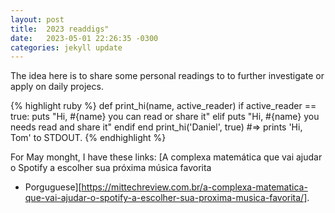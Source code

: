 ```yaml
---
layout: post
title:  2023 readdigs"
date:   2023-05-01 22:26:35 -0300
categories: jekyll update
---
```

The idea here is to share some personal readings to to further investigate or apply on daily projecs. 

{% highlight ruby %}
def print_hi(name, active_reader)
  if active_reader == true:
    puts "Hi, #{name} you can read or share it"
  elif
    puts "Hi, #{name} you needs read and share it"
  endif
end
print_hi('Daniel', true)
#=> prints 'Hi, Tom' to STDOUT.
{% endhighlight %}

For May monght, I have these links:
[A complexa matemática que vai ajudar o Spotify a escolher sua próxima música favorita
 - Porguguese][https://mittechreview.com.br/a-complexa-matematica-que-vai-ajudar-o-spotify-a-escolher-sua-proxima-musica-favorita/].

